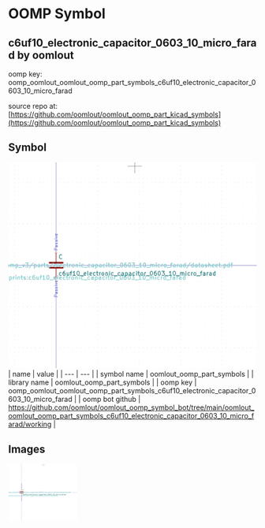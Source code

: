 # OOMP Symbol  
## c6uf10_electronic_capacitor_0603_10_micro_farad  by oomlout  
  
oomp key: oomp_oomlout_oomlout_oomp_part_symbols_c6uf10_electronic_capacitor_0603_10_micro_farad  
  
source repo at: [https://github.com/oomlout/oomlout_oomp_part_kicad_symbols](https://github.com/oomlout/oomlout_oomp_part_kicad_symbols)  
## Symbol  
  
[![working.png](working_600.png)](working.png)  
| name | value | 
| --- | --- | 
| symbol name | oomlout_oomp_part_symbols | 
| library name | oomlout_oomp_part_symbols | 
| oomp key | oomp_oomlout_oomlout_oomp_part_symbols_c6uf10_electronic_capacitor_0603_10_micro_farad | 
| oomp bot github | https://github.com/oomlout/oomlout_oomp_symbol_bot/tree/main/oomlout_oomlout_oomp_part_symbols_c6uf10_electronic_capacitor_0603_10_micro_farad/working | 
## Images  
  
[![working.png](working_140.png)](working.png)  
